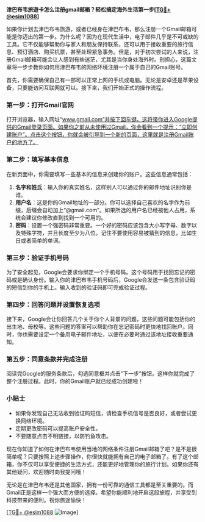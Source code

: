 **津巴布韦旅遊卡怎么注册gmail邮箱？轻松搞定海外生活第一步[[TG💪+ @esim1088](https://t.me/s/esim1088)]**

如果你计划去津巴布韦旅游，或者已经身在津巴布韦，那么注册一个Gmail邮箱可能是你迈出的第一步。为什么呢？因为在现代生活中，电子邮件几乎是不可或缺的工具。它不仅能够帮助你与家人和朋友保持联系，还可以用于接收重要的旅行信息、预订酒店、购买机票，甚至处理紧急事务。但是，对于初次尝试的人来说，注册Gmail邮箱可能会让人感到有些迷茫，尤其是当你身处海外时。别担心，这篇文章将一步步教你如何用津巴布韦的网络环境注册一个属于自己的Gmail账号。

首先，你需要确保自己有一部可以正常上网的手机或电脑。无论是安卓还是苹果设备，只要能访问互联网就可以。接下来，我们开始正式的操作流程。

### 第一步：打开Gmail官网

打开浏览器，输入网址“www.gmail.com”并按下回车键。这将带你进入Google提供的Gmail登录页面。如果你之前从未使用过Gmail，你会看到一个提示：“立即创建账户”。点击这个按钮，你就会被引导到一个新的页面，这里就是注册Gmail账户的地方了。

### 第二步：填写基本信息

在新页面中，你需要填写一些基本的信息来创建你的账户。这些信息通常包括：

1. **名字和姓氏**：输入你的真实姓名，这样别人可以通过你的邮件地址识别你是谁。
2. **用户名**：这是你的Gmail地址的一部分。你可以选择自己喜欢的名字作为前缀，后缀会自动加上“@gmail.com”。如果所选的用户名已经被他人占用，系统会建议你修改直到找到一个可用的。
3. **密码**：设置一个强密码非常重要。一个好的密码应该包含大小写字母、数字以及特殊字符，并且长度至少为八位。记住不要使用容易被猜到的信息，比如生日或者简单的单词。

### 第三步：验证手机号码

为了安全起见，Google会要求你绑定一个手机号码。这个号码用于找回忘记的密码或是确认身份。输入你的津巴布韦手机号码后，Google会发送一条包含验证码的短信到你的手机上。输入收到的验证码即可完成验证过程。

### 第四步：回答问题并设置恢复选项

接下来，Google会让你回答几个关于你个人背景的问题，这些问题可能包括你的出生地、母校等。这些问题的答案可以帮助你在忘记密码时更快地找回账户。同时，你也需要设定一个备用电子邮件地址，以便在必要时通过该地址接收重要通知。

### 第五步：同意条款并完成注册

阅读完Google的服务条款后，勾选同意框并点击“下一步”按钮。这样你就完成了整个注册过程。此时，你的Gmail账户就已经成功创建啦！

### 小贴士

- 如果你发现自己无法收到验证码短信，请检查手机信号是否良好，或者尝试更换网络环境。
- 定期更改密码可以提高账户安全性。
- 不要随意点击不明链接，以防钓鱼攻击。

现在你知道了如何在津巴布韦使用当地的网络条件注册Gmail邮箱了吧？是不是很简单呢？只要按照上述步骤操作，你很快就能拥有自己的电子邮箱了。有了这个邮箱，你不仅可以享受便捷的生活方式，还能更好地管理你的旅行计划。如果你还有其他疑问，欢迎随时向我提问哦！

无论是在津巴布韦还是其他国家，拥有一份可靠的通信工具都是至关重要的。而Gmail正是这样一个强大而方便的选择。希望你能顺利地开启这段旅程，并享受到科技带来的便利。祝你旅途愉快！

[[TG💪+ @esim1088](https://t.me/s/esim1088) ![Image](https://i.postimg.cc/4NQfJmqS/Snipaste-2025-05-13-00-14-12.png)]